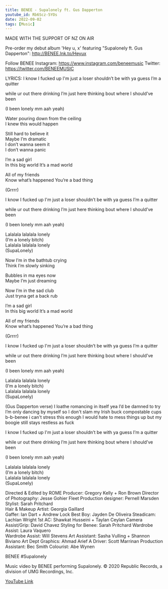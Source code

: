 ```yaml
---
title: BENEE - Supalonely ft. Gus Dapperton
youtube_id: Rb6Scz-5YOs
date: 2022-09-02
tags: [Music]
---
```

MADE WITH THE SUPPORT OF NZ ON AIR

Pre-order my debut album 'Hey u, x' featuring "Supalonely  ft. Gus Dapperton": http://BENEE.lnk.to/Heyux

Follow BENEE
Instagram: https://www.instagram.com/beneemusic 
Twitter: https://twitter.com/BENEEMUSIC

LYRICS: 
I know I fucked up I'm just a loser shouldn’t be with ya guess I’m a quitter 
  
while ur out there drinking I’m just here thinking bout where I should’ve been  
  
(I been lonely mm aah yeah) 
  
Water pouring down from the ceiling  
I knew this would happen 
  
Still hard to believe it  
Maybe I’m dramatic  
I don’t wanna seem it  
I don’t wanna panic  

I’m a sad girl  
In this big world 
It’s a mad world  
  
All of my friends  
Know what’s happened 
You’re a bad thing  
  
(Grrrr) 
  
I know I fucked up I'm just a loser shouldn’t be with ya guess I’m a quitter 
  
while ur out there drinking I’m just here thinking bout where I should’ve been  
  
(I been lonely mm aah yeah) 
  
Lalalala lalalala lonely  
(I’m a lonely bitch)  
Lalalala lalalala lonely  
(SupaLonely) 
  
Now I’m in the bathtub crying  
Think I’m slowly sinking  
  
Bubbles in ma eyes now  
Maybe I’m just dreaming  
  
Now I’m in the sad club  
Just tryna get a back rub

I’m a sad girl  
In this big world 
It’s a mad world  
  
All of my friends  
Know what’s happened 
You’re a bad thing  
  
(Grrrr) 
  
I know I fucked up I'm just a loser shouldn’t be with ya guess I’m a quitter 
  
while ur out there drinking I’m just here thinking bout where I should’ve been  
  
(I been lonely mm aah yeah) 
  
Lalalala lalalala lonely  
(I’m a lonely bitch)  
Lalalala lalalala lonely  
(SupaLonely) 

(Gus Dapperton verse) I loathe romancing in itself yea I’d be damned to try I’m only dancing by myself so I don't slam my Irish buck compostable cups b-b-benee i can't stress this enough I would hate to mess things up but my boogie still stays restless as fuck 
  
I know I fucked up I'm just a loser shouldn’t be with ya guess I’m a quitter 
  
while ur out there drinking I’m just here thinking bout where I should’ve been  
  
(I been lonely mm aah yeah) 
  
Lalalala lalalala lonely  
(I’m a lonely bitch)  
Lalalala lalalala lonely  
(SupaLonely)

Directed & Edited by ROME
Producer: Gregory Kelly + Ron Brown
Director of Photography: Jesse Gohier Fleet
Production designer: Pernell Marsden
Stylist: Sarah Pritchard  
Hair & Makeup Artist: Georgia Gaillard  
Gaffer: Ian Dart + Andrew Lock
Best Boy: Jayden De Oliveira
Steadicam: Lachlan Wright
1st AC: Shawkat Husseini +  Taylan Ceylan
Camera Assist/Grip: David Chavez
Styling for Benee: Sarah Pritchard
Wardrobe Assist: Laura Vaquero  
Wardrobe Assist: Will Stevens
Art Assistant: Sasha Vulling +  Shannon Biviano
Art Dept Graphics: Ahmad Arief A
Driver: Scott Marrinan
Production Assistant: Bec Smith
Colourist: Abe Wynen

BENEE #Supalonely

Music video by BENEE performing Supalonely. © 2020 Republic Records, a division of UMG Recordings, Inc.

[YouTube Link](https://www.youtube.com/watch?v=Rb6Scz-5YOs)

